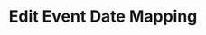 ---
layout: default
title: Edit Event Date Mapping
forward: event-date-mappings#edit-event-date-mapping
---